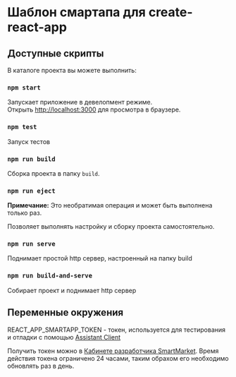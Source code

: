 # Шаблон смартапа для create-react-app

## Доступные скрипты

В каталоге проекта вы можете выполнить:

### `npm start`

Запускает приложение в девелопмент режиме.\
Открыть [http://localhost:3000](http://localhost:3000) для просмотра в браузере.

### `npm test`

Запуск тестов

### `npm run build`

Сборка проекта в папку `build`.

### `npm run eject`

**Примечание:** Это необратимая операция и может быть выполнена только раз.

Позволяет выполнять настройку и сборку проекта самостоятельно.

### `npm run serve`

Поднимает простой http сервер, настроенный на папку build

### `npm run build-and-serve`

Собирает проект и поднимает http сервер

## Переменные окружения

REACT_APP_SMARTAPP_TOKEN - токен, используется для тестирования и отладки с помощью [Assistant Client](https://bit.ly/3KdYrbK)

Получить токен можно в [Кабинете разработчика SmartMarket](https://bit.ly/3vblwYk). Время действия токена ограничено 24 часами, таким обрахом его необходимо обновлять раз в день.
